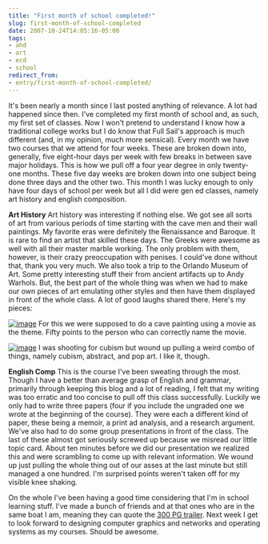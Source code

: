 ```yaml
---
title: "First month of school completed!"
slug: first-month-of-school-completed
date: 2007-10-24T14:05:16-05:00
tags:
- ahd
- art
- ecd
- school
redirect_from:
- entry/first-month-of-school-completed/
---
```

It's been nearly a month since I last posted anything of relevance. A lot had happened since then. I've completed my first month of school and, as such, my first set of classes. Now I won't pretend to understand I know how a traditional college works but I do know that Full Sail's approach is much different (and, in my opinion, much more sensical). Every month we have two courses that we attend for four weeks. These are broken down into, generally, five eight-hour days per week with few breaks in between save major holidays. This is how we pull off a four year degree in only twenty-one months. These five day weeks are broken down into one subject being done three days and the other two. This month I was lucky enough to only have four days of school per week but all I did were gen ed classes, namely art history and english composition.

**Art History**
Art history was interesting if nothing else. We got see all sorts of art from various periods of time starting with the cave men and their wall paintings. My favorite eras were definitely the Renaissance and Baroque. It is rare to find an artist that skilled these days. The Greeks were awesome as well with all their master marble working. The only problem with them, however, is their crazy preoccupation with penises. I could've done without that, thank you very much. We also took a trip to the Orlando Museum of Art. Some pretty interesting stuff their from ancient artifacts up to Andy Warhols. But, the best part of the whole thing was when we had to make our own pieces of art emulating other styles and then have them displayed in front of the whole class. A lot of good laughs shared there. Here's my pieces:

[![](http://www.dxprog.com/pics/arthistory.jpg "image")](http://www.dxprog.com/pics/arthistory.jpg)
For this we were supposed to do a cave painting using a movie as the theme. Fifty points to the person who can correctly name the movie.

[![](http://www.dxprog.com/pics/MHackmann.jpg "image")](http://www.dxprog.com/pics/MHackmann.jpg)
I was shooting for cubism but wound up pulling a weird combo of things, namely cubism, abstract, and pop art. I like it, though.

**English Comp**
This is the course I've been sweating through the most. Though I have a better than average grasp of English and grammar, primarily through keeping this blog and a lot of reading, I felt that my writing was too erratic and too concise to pull off this class successfully. Luckily we only had to write three papers (four if you include the ungraded one we wrote at the beginning of the course). They were each a different kind of paper, these being a memoir, a print ad analysis, and a research argument. We've also had to do some group presentations in front of the class. The last of these almost got seriously screwed up because we misread our little topic card. About ten minutes before we did our presentation we realized this and were scrambling to come up with relevant information. We wound up just pulling the whole thing out of our asses at the last minute but still managed a one hundred. I'm surprised points weren't taken off for my visible knee shaking.

On the whole I've been having a good time considering that I'm in school learning stuff. I've made a bunch of friends and at that ones who are in the same boat I am, meaning they can quote the [300 PG trailer](http://www.youtube.com/watch?v=gNqiSkd1M6k). Next week I get to look forward to designing computer graphics and networks and operating systems as my courses. Should be awesome.
